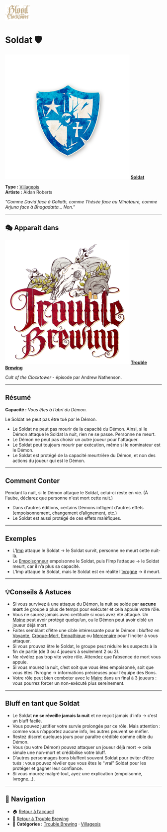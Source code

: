 <p align="left">
  <a href="/botc-fr-bambi/">
    <img src="../images/logo.png" alt="Accueil BotC FR" width="80">
  </a>
</p>

# Soldat 🛡️

[<img src="../images/Icon_soldier.png" alt="Soldat" width="400">](soldat.md) [**Soldat**](../tb_roles/soldat.md)

**Type :** [Villageois](../villageois.md)  
**Artiste :** Aidan Roberts  

*"Comme David face à Goliath, comme Thésée face au Minotaure, comme Arjuna face à Bhagadatta... Non."*

---

## 🎭 Apparait dans
[<img src="../images/Logo_trouble_brewing.png" alt="Trouble Brewing" width="400">](../trouble_brewing.md) [**Trouble Brewing**](../trouble_brewing.md) 

*Cult of the Clocktower* - épisode par Andrew Nathenson.

---

## Résumé
**Capacité :** *Vous êtes à l’abri du Démon.*  

Le Soldat ne peut pas être tué par le Démon.

- Le Soldat ne peut pas mourir de la capacité du Démon. Ainsi, si le Démon attaque le Soldat la nuit, rien ne se passe. Personne ne meurt. 
- Le Démon ne peut pas choisir un autre joueur pour l'attaquer.
- Le Soldat peut toujours mourir par exécution, même si le nominateur est le Démon. 
- Le Soldat est protégé de la capacité meurtrière du Démon, et non des actions du joueur qui est le Démon.

---
## Comment Conter

Pendant la nuit, si le Démon attaque le Soldat, celui-ci reste en vie. (À l'aube, déclarez que personne n'est mort cette nuit.)
- Dans d’autres éditions, certains Démons infligent d’autres effets (empoisonnement, changement d’alignement, etc.)
- Le Soldat est aussi protégé de ces effets maléfiques.  


---
## Exemples
- L’[Imp](imp.md) attaque le Soldat → le Soldat survit, personne ne meurt cette nuit-là.  
- Le [Empoisonneur](poisoner.md) empoisonne le Soldat, puis l’Imp l’attaque → le Soldat meurt, car il n’a plus sa capacité.  
- L’Imp attaque le Soldat, mais le Soldat est en réalité l’[Ivrogne](ivrogne.md) → il meurt.  

---

## 💡Conseils & Astuces
- Si vous survivez à une attaque du Démon, la nuit se solde par **aucune mort** :le groupe a plus de temps pour exécuter et cela appuie votre rôle.  
- Vous ne saurez jamais avec certitude si vous avez été attaqué. Un [Moine](moine.md) peut avoir protégé quelqu’un, ou le Démon peut avoir ciblé un joueur déjà mort.  
- Faites semblant d’être une cible intéressante pour le Démon : bluffez en [Voyante](voyante.md), [Croque-Mort](croque-mort.md), [Empathique](empathique.md) ou [Mercenaire](mercenaire.md) pour l’inciter à vous attaquer.  
- Si vous prouvez être le Soldat, le groupe peut réduire les suspects à la fin de partie (de 3 ou 4 joueurs à seulement 2 ou 3).  
- Ne révélez pas trop vite votre rôle. Attendez que l’absence de mort vous appuie.  
- Si vous mourez la nuit, c’est soit que vous êtes empoisonné, soit que vous êtes l’Ivrogne → informations précieuses pour l’équipe des Bons.  
- Votre rôle peut bien comboter avec le [Maire](maire.md) dans un final à 3 joueurs : vous pourrez forcer un non-exécuté plus sereinement.  

---

## Bluff en tant que Soldat
- Le Soldat **ne se réveille jamais la nuit** et ne reçoit jamais d’info → c’est un bluff facile.  
- Vous pouvez justifier votre survie prolongée par ce rôle. Mais attention : comme vous n’apportez aucune info, les autres peuvent se méfier.  
- Restez discret quelques jours pour paraître crédible comme cible du Démon.  
- Vous (ou votre Démon) pouvez attaquer un joueur déjà mort → cela simule une non-mort et crédibilise votre bluff.  
- D’autres personnages bons bluffent souvent Soldat pour éviter d’être tués : vous pouvez révéler que vous êtes le “vrai” Soldat pour les protéger et gagner leur confiance.  
- Si vous mourez malgré tout, ayez une explication (empoisonné, Ivrogne…).  

---

## 📂 Navigation 

- 🏠 [Retour à l’accueil](/botc-fr-bambi/)  
- 🍺 [Retour à Trouble Brewing](../trouble_brewing.md)  
- 📂 **Catégories :** [Trouble Brewing](../trouble_brewing.md) · [Villageois](../villageois.md) 
